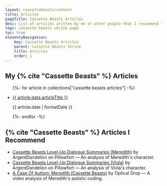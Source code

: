 ```yaml
---
layout: cassettebeasts/content
title: Articles
pageTitle: Cassette Beasts Articles
desc: List of articles written by me or other people that I recommend for Cassette Beasts.
tags: cassette beasts shrine page
toc: true
eleventyNavigation:
    key: Cassette Beasts Articles
    parent: Cassette Beasts Shrine
    title: Articles
    order: 1
---
```


## My {% cite "Cassette Beasts" %} Articles
<ul>
    {%- for article in collections["cassette beasts articles"] -%}
        <li>
            <p><a href="{{ article.url }}">{{ article.data.articleTitle }}</a></p>
            <p>{{ article.date | formatDate }}</p>
        </li>
    {%- endfor -%}
</ul>

## {% cite "Cassette Beasts" %} Articles I Recommend

* [Cassette Beasts Level-Up Dialogue Summaries (Meredith)](https://www.pillowfort.social/posts/3642949) by ArgentDandelion on Pillowfort — An analysis of Meredith's character.
* [Cassette Beasts Level-Up Dialogue Summaries (Viola)](https://www.pillowfort.social/posts/3792935) by ArgentDandelion on Pillowfort — An analysis of Viola's character.
* [A Case Of Autism: Meredith (Cassette Beasts)](https://www.youtube.com/watch?v=jFJ6tMeGsLg) by Optical Drop — A video analysis of Meredith's autistic coding.